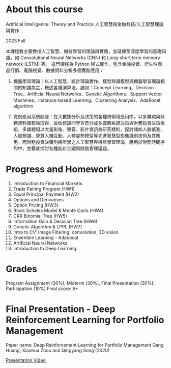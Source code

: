 About this course
===
Artificial Intelligence: Theory and Practice 
人工智慧與金融科技/人工智慧理論與實作

2023 Fall

本課程教主要教授人工智慧、機器學習的理論與實務，並延伸至深度學習的基礎知識，如 Convolutional Neural Networks (CNN) 和 Long-short term memory network (LSTM) 等。
這門課程為 Python 程式實作，包含金融投資、衍生性商品訂價、電腦視覺、數據資料分析多個實務應用：

1. 機器學習理論：以人工智慧、統計理論實作、樣型辨識模型與機器學習理論相關的知識為主，概述各種演算法，諸如：Concept Learning、Decision Tree、Artificial Neural Networks、Genetic Algorithms、Support Vector Machines、Instance-based Learning、Clustering Analysis、AdaBoost algorithm

2. 實例應用系統開發：在大數據分析及決策的各種跨領域應用中，以多媒體與財務資料庫較易取得，故依修課同學背景分成多媒體系統決策與財務投資決策兩組，多媒體組以大量影像、聲音、影片資訊為研究標的，探討諸如人臉偵測、人臉辨識、智慧人機互動、人體姿勢模型等先進智慧型影像識別技術及其應用。而財務投資決策則將所學之人工智慧與機器學習理論，應用於財務時間序列中，並藉此探討各種創新金融與財務管理議題。

Progress and Homework
===
1. Introduction to Financial Markets
2. Trade Pairing Program (HW1)
3. Equal Principal Payment (HW2)
4. Options and Derivatives
5. Option Pricing (HW3)
6. Black Scholes Model & Monte Carlo (HW4)
7. CRR Binomial Tree (HW5)
8. Information Gain & Decision Tree (HW6)
9. Genetic Algorithm & LPPL (HW7)
10. Intro to CV: Image Filtering, convolution, 3D vision
11. Ensemble Learning - Adaboost
12. Artificial Neural Networks
13. Introduction to Deep Learning

Grades
===
Program Assignment (30%), Midterm (30%), Final Presentation (30%), Participation (10%)
Final score: A+

Final Presentation - Deep Reinforcement Learning for Portfolio Management
===
Paper name: Deep Reinforcement Learning for Portfolio Management 
Gang Huang, Xiaohua Zhou and Qingyang Song (2020)

[Presentation Video](https://www.youtube.com/watch?v=RI1bIYd0f-M)
